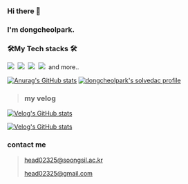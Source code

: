 
	
### Hi there 👋
### I'm dongcheolpark.
### 🛠My Tech stacks 🛠

<p>
	<img src="https://img.shields.io/badge/C-A8B9CC?style=flat-square&logo=C&logoColor=white"/></a>&nbsp 
	<img src="https://img.shields.io/badge/C++-00599C?style=flat-square&logo=C%2B%2B&logoColor=white"/></a>&nbsp 
	<img src="https://img.shields.io/badge/Csharp-3766AB?style=flat-square&logo=c&logoColor=white"/></a>&nbsp 
	<img src="https://img.shields.io/badge/Xamarin-3498DB?style=flat-square&logo=Xamarin&logoColor=white"/></a>&nbsp 
	and more..
	</p>


[![Anurag's GitHub stats](https://github-readme-stats.vercel.app/api?username=dongcheolpark)](https://github.com/dongcheolpark/github-readme-stats)
[![dongcheolpark's solvedac profile](http://mazassumnida.wtf/api/v2/generate_badge?boj=head022)](https://solved.ac/profile/head022)

> ### my velog 
 [![Velog's GitHub stats](https://velog-readme-stats.vercel.app/api/badge?name=head022)](https://velog.io/@head022) 
 
 [![Velog's GitHub stats](https://velog-readme-stats.vercel.app/api?name=head022)](https://github.com/head022/velog-readme-stats)

### contact me

>head02325@soongsil.ac.kr
>
>head02325@gmail.com
